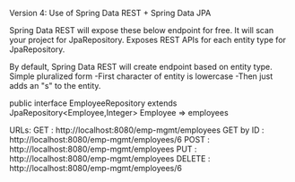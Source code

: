 Version 4: Use of Spring Data REST + Spring Data JPA

Spring Data REST will expose these  below endpoint for free.
It will scan your project for JpaRepository.
Exposes REST APIs for each entity type for JpaRepository.

By default, Spring Data REST will create endpoint based on entity type.
Simple pluralized form
-First character of entity is lowercase
-Then just adds an "s" to the entity.

public interface EmployeeRepository extends JpaRepository<Employee,Integer>
Employee => employees 

URLs:
 GET : http://localhost:8080/emp-mgmt/employees
 GET by ID : http://localhost:8080/emp-mgmt/employees/6
 POST : http://localhost:8080/emp-mgmt/employees
 PUT : http://localhost:8080/emp-mgmt/employees
 DELETE : http://localhost:8080/emp-mgmt/employees/6
 